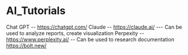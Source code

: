 # AI_Tutorials

Chat GPT -- https://chatgpt.com/
Claude -- https://claude.ai/  --- Can be used to analyze reports, create visualization 
Perpexity -- https://www.perplexity.ai/  -- Can be used to research documentation 
https://bolt.new/ 
